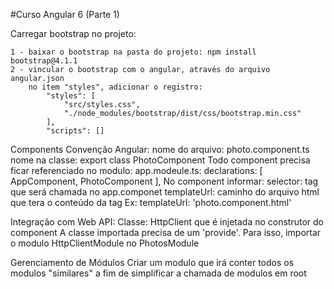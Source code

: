 #Curso Angular 6 (Parte 1)

Carregar bootstrap no projeto:

	1 - baixar o bootstrap na pasta do projeto: npm install bootstrap@4.1.1
	2 - vincular o bootstrap com o angular, através do arquivo angular.json	
		no item "styles", adicionar o registro:
			"styles": [				
				"src/styles.css",
				"./node_modules/bootstrap/dist/css/bootstrap.min.css"
			],
			"scripts": []
			
Components
	Convenção Angular:
		nome do arquivo: photo.component.ts
		nome na classe: export class PhotoComponent
	Todo component precisa ficar referenciado no modulo:
		app.modeule.ts:
			declarations: [
				AppComponent,
				PhotoComponent
			],
	No component informar:
		selector: tag que será chamada no app.componet
		templateUrl: caminho do arquivo html que tera o conteúdo da tag 
			Ex: templateUrl: 'photo.component.html'

Integração com Web API:
	Classe: HttpClient que é injetada no construtor do component
	A classe importada precisa de um 'provide'. Para isso, importar o modulo HttpClientModule no PhotosModule
	

Gerenciamento de Módulos
	Criar um modulo que irá conter todos os modulos "similares" a fim de simplificar a chamada de modulos em root

